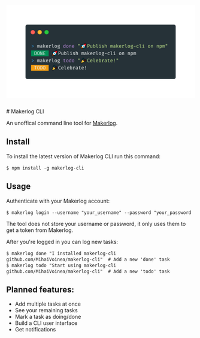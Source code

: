 <h1 align="center">
	<img width="800" alt="Ink" src="assets/makerlog-cli.png">
	<br>
</h1>
# Makerlog CLI

An unoffical command line tool for [Makerlog](https://getmakerlog.com).

## Install

To install the latest version of Makerlog CLI run this command:

```
$ npm install -g makerlog-cli
```

## Usage

Authenticate with your Makerlog account:

```
$ makerlog login --username "your_username" --password "your_password
```

The tool does not store your username or password, it only uses them to get a token from Makerlog.

After you're logged in you can log new tasks:
```
$ makerlog done "I installed makerlog-cli github.com/MihaiVoinea/makerlog-cli"	# Add a new 'done' task
$ makerlog todo "Start using makerlog-cli github.com/MihaiVoinea/makerlog-cli"	# Add a new 'todo' task
```

## Planned features:

- Add multiple tasks at once
- See your remaining tasks
- Mark a task as doing/done
- Build a CLI user interface
- Get notifications
